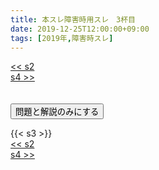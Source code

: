 ```yaml
---
title: 本スレ障害時用スレ　3杯目
date: 2019-12-25T12:00:00+09:00
tags: [2019年,障害時スレ]
---
```

<div class="th_left"><a href="../s2"><< s2</a></div>
<div class="th_right"><a href="../s4">s4 >></a></div>
<br><br>
<script src="../../js/cupsoup.js"></script>
<form>
<input type="button" value="問題と解説のみにする" onClick="toggleCupsoup()">
</form>
{{< s3 >}}
<div class="th_left"><a href="../s2"><< s2</a></div>
<div class="th_right"><a href="../s4">s4 >></a></div>